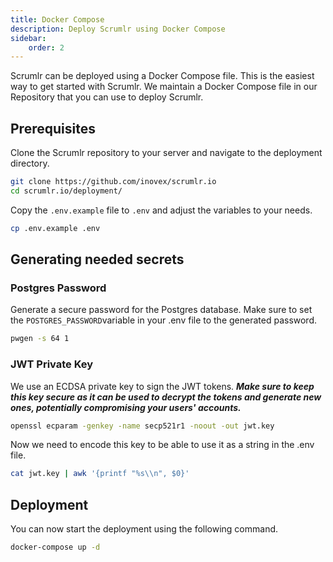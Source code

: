 ```yaml
---
title: Docker Compose
description: Deploy Scrumlr using Docker Compose
sidebar:
    order: 2
---
```


Scrumlr can be deployed using a Docker Compose file. This is the easiest way to get started with Scrumlr.
We maintain a Docker Compose file in our Repository that you can use to deploy Scrumlr.

## Prerequisites
Clone the Scrumlr repository to your server and navigate to the deployment directory.
```sh
git clone https://github.com/inovex/scrumlr.io
cd scrumlr.io/deployment/
```

Copy the `.env.example` file to `.env` and adjust the variables to your needs.
```sh
cp .env.example .env
```

## Generating needed secrets

### Postgres Password

Generate a secure password for the Postgres database.
Make sure to set the `POSTGRES_PASSWORD`variable in your .env file to the generated password.
```sh
pwgen -s 64 1
```
### JWT Private Key
We use an ECDSA private key to sign the JWT tokens.
***Make sure to keep this key secure as it can be used to decrypt the tokens and generate new ones, potentially compromising your users' accounts.***
```sh
openssl ecparam -genkey -name secp521r1 -noout -out jwt.key
```
Now we need to encode this key to be able to use it as a string in the .env file.
```sh
cat jwt.key | awk '{printf "%s\\n", $0}'
```

## Deployment
You can now start the deployment using the following command.
```sh
docker-compose up -d
```
